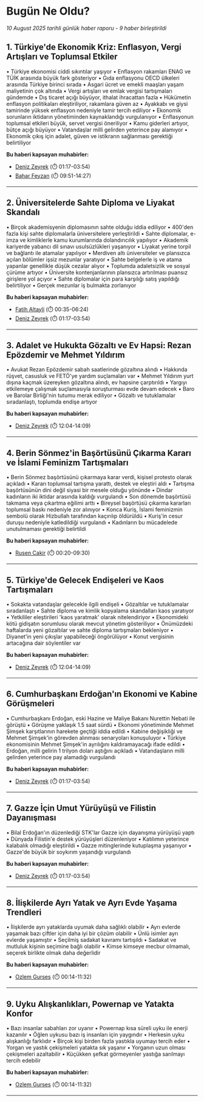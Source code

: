 # Bugün Ne Oldu?

*10 August 2025 tarihli günlük haber raporu - 9 haber birleştirildi*

## 1. Türkiye'de Ekonomik Kriz: Enflasyon, Vergi Artışları ve Toplumsal Etkiler

• Türkiye ekonomisi ciddi sıkıntılar yaşıyor
• Enflasyon rakamları ENAG ve TÜİK arasında büyük fark gösteriyor
• Gıda enflasyonu OECD ülkeleri arasında Türkiye birinci sırada
• Asgari ücret ve emekli maaşları yaşam maliyetinin çok altında
• Vergi artışları ve emlak vergisi tartışmaları gündemde
• Dış ticaret açığı büyüyor, ithalat ihracattan fazla
• Hükümetin enflasyon politikaları eleştiriliyor, rakamlara güven az
• Ayakkabı ve giysi tamirinde yüksek enflasyon nedeniyle tamir tercih ediliyor
• Ekonomik sorunların iktidarın yönetiminden kaynaklandığı vurgulanıyor
• Enflasyonun toplumsal etkileri büyük, servet vergisi öneriliyor
• Kamu giderleri artıyor, bütçe açığı büyüyor
• Vatandaşlar milli gelirden yeterince pay alamıyor
• Ekonomik çıkış için adalet, güven ve istikrarın sağlanması gerektiği belirtiliyor

**Bu haberi kapsayan muhabirler:**

- [Deniz Zeyrek](https://www.youtube.com/watch?v=TOJ65ERUtEk&t=77s) (⏱️ 01:17-03:54)
- [Bahar Feyzan](https://www.youtube.com/watch?v=XMr-7VLedzQ&t=591s) (⏱️ 09:51-14:27)

---

## 2. Üniversitelerde Sahte Diploma ve Liyakat Skandalı

• Birçok akademisyenin diplomasının sahte olduğu iddia ediliyor
• 400'den fazla kişi sahte diplomalarla üniversitelere yerleştirildi
• Sahte diplomalar, e-imza ve kimliklerle kamu kurumlarında dolandırıcılık yapılıyor
• Akademik kariyerde yabancı dil sınavı usulsüzlükleri yaşanıyor
• Liyakat yerine torpil ve bağlantı ile atamalar yapılıyor
• Merdiven altı üniversiteler ve plansızca açılan bölümler işsiz mezunlar yaratıyor
• Sahte belgelerle iş ve atama yapanlar genellikle düşük cezalar alıyor
• Toplumda adaletsizlik ve sosyal çürüme artıyor
• Üniversite kontenjanlarının plansızca artırılması puansız girişlere yol açıyor
• Sahte diplomalar için para karşılığı satış yapıldığı belirtiliyor
• Gerçek mezunlar iş bulmakta zorlanıyor

**Bu haberi kapsayan muhabirler:**

- [Fatih Altayli](https://www.youtube.com/watch?v=_t4kAJeVXEE&t=35s) (⏱️ 00:35-06:24)
- [Deniz Zeyrek](https://www.youtube.com/watch?v=TOJ65ERUtEk&t=77s) (⏱️ 01:17-03:54)

---

## 3. Adalet ve Hukukta Gözaltı ve Ev Hapsi: Rezan Epözdemir ve Mehmet Yıldırım

• Avukat Rezan Epözdemir sabah saatlerinde gözaltına alındı
• Hakkında rüşvet, casusluk ve FETÖ'ye yardım suçlamaları var
• Mehmet Yıldırım yurt dışına kaçmak üzereyken gözaltına alındı, ev hapsine çarptırıldı
• Yargıyı etkilemeye çalışmak suçlamasıyla soruşturması evde devam edecek
• Baro ve Barolar Birliği'nin tutumu merak ediliyor
• Gözaltı ve tutuklamalar sıradanlaştı, toplumda endişe artıyor

**Bu haberi kapsayan muhabirler:**

- [Deniz Zeyrek](https://www.youtube.com/watch?v=TOJ65ERUtEk&t=724s) (⏱️ 12:04-14:09)

---

## 4. Berin Sönmez'in Başörtüsünü Çıkarma Kararı ve İslami Feminizm Tartışmaları

• Berin Sönmez başörtüsünü çıkarmaya karar verdi, kişisel protesto olarak açıkladı
• Kararı toplumsal tartışma yarattı, destek ve eleştiri aldı
• Tartışma başörtüsünün dini değil siyasi bir mesele olduğu yönünde
• Dindar kadınların iki iktidar arasında kaldığı vurgulandı
• Son dönemde başörtüsü takmama veya çıkartma eğilimi arttı
• Bireysel başörtüsü çıkarma kararları toplumsal baskı nedeniyle zor alınıyor
• Konca Kuriş, İslami feminizmin sembolü olarak Hizbullah tarafından kaçırılıp öldürüldü
• Kuriş'in cesur duruşu nedeniyle katledildiği vurgulandı
• Kadınların bu mücadelede unutulmaması gerektiği belirtildi

**Bu haberi kapsayan muhabirler:**

- [Rusen Cakir](https://www.youtube.com/watch?v=0qWL2xV9QGs&t=20s) (⏱️ 00:20-09:30)

---

## 5. Türkiye'de Gelecek Endişeleri ve Kaos Tartışmaları

• Sokakta vatandaşlar gelecekle ilgili endişeli
• Gözaltılar ve tutuklamalar sıradanlaştı
• Sahte diploma ve kimlik kopyalama skandalları kaos yaratıyor
• Yetkililer eleştirileri 'kaos yaratmak' olarak nitelendiriyor
• Ekonomideki kötü gidişatın sorumlusu olarak mevcut yönetim gösteriliyor
• Önümüzdeki haftalarda yeni gözaltılar ve sahte diploma tartışmaları bekleniyor
• Diyanet'in yeni çıkışlar yapabileceği öngörülüyor
• Konut vergisinin artacağına dair söylentiler var

**Bu haberi kapsayan muhabirler:**

- [Deniz Zeyrek](https://www.youtube.com/watch?v=TOJ65ERUtEk&t=724s) (⏱️ 12:04-14:09)

---

## 6. Cumhurbaşkanı Erdoğan'ın Ekonomi ve Kabine Görüşmeleri

• Cumhurbaşkanı Erdoğan, eski Hazine ve Maliye Bakanı Nurettin Nebati ile görüştü
• Görüşme yaklaşık 1.5 saat sürdü
• Ekonomi yönetiminde Mehmet Şimşek karşıtlarının harekete geçtiği iddia edildi
• Kabine değişikliği ve Mehmet Şimşek'in görevden alınması senaryoları konuşuluyor
• Türkiye ekonomisinin Mehmet Şimşek'in ayrılığını kaldıramayacağı ifade edildi
• Erdoğan, milli gelirin 1 trilyon doları aştığını açıkladı
• Vatandaşların milli gelirden yeterince pay alamadığı vurgulandı

**Bu haberi kapsayan muhabirler:**

- [Deniz Zeyrek](https://www.youtube.com/watch?v=TOJ65ERUtEk&t=77s) (⏱️ 01:17-03:54)

---

## 7. Gazze İçin Umut Yürüyüşü ve Filistin Dayanışması

• Bilal Erdoğan'ın düzenlediği STK'lar Gazze için dayanışma yürüyüşü yaptı
• Dünyada Filistin'e destek yürüyüşleri düzenleniyor
• Katılımın yeterince kalabalık olmadığı eleştirildi
• Gazze mitinglerinde kutuplaşma yaşanıyor
• Gazze'de büyük bir soykırım yaşandığı vurgulandı

**Bu haberi kapsayan muhabirler:**

- [Deniz Zeyrek](https://www.youtube.com/watch?v=TOJ65ERUtEk&t=77s) (⏱️ 01:17-03:54)

---

## 8. İlişkilerde Ayrı Yatak ve Ayrı Evde Yaşama Trendleri

• İlişkilerde ayrı yataklarda uyumak daha sağlıklı olabilir
• Ayrı evlerde yaşamak bazı çiftler için daha iyi bir çözüm olabilir
• Ünlü isimler ayrı evlerde yaşamıştır
• Seçilmiş sadakat kavramı tartışıldı
• Sadakat ve mutluluk kişinin seçimine bağlı olabilir
• Kimse kimseye mecbur olmamalı, seçerek birlikte olmak daha değerlidir

**Bu haberi kapsayan muhabirler:**

- [Ozlem Gurses](https://www.youtube.com/watch?v=KinUFvKgrDQ&t=14s) (⏱️ 00:14-11:32)

---

## 9. Uyku Alışkanlıkları, Powernap ve Yatakta Konfor

• Bazı insanlar sabahları zor uyanır
• Powernap kısa süreli uyku ile enerji kazanılır
• Öğlen uykusu bazı iş insanları için yaygındır
• Herkesin uyku alışkanlığı farklıdır
• Birçok kişi birden fazla yastıkla uyumayı tercih eder
• Yorgan ve yastık çekişmeleri yatakta sık yaşanır
• Yorganın uzun olması çekişmeleri azaltabilir
• Küçükken şefkat görmeyenler yastığa sarılmayı tercih edebilir

**Bu haberi kapsayan muhabirler:**

- [Ozlem Gurses](https://www.youtube.com/watch?v=KinUFvKgrDQ&t=14s) (⏱️ 00:14-11:32)

---

